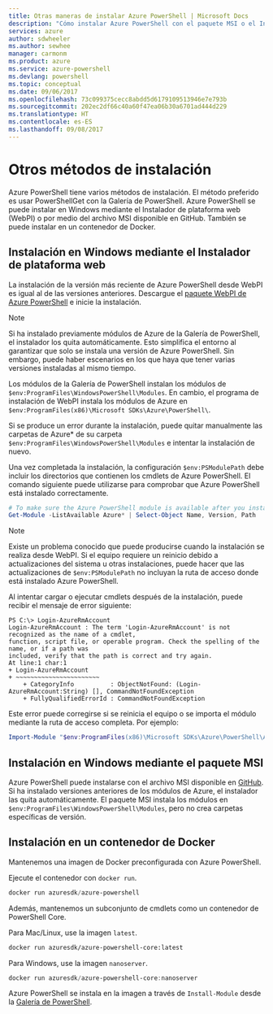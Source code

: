 ```yaml
---
title: Otras maneras de instalar Azure PowerShell | Microsoft Docs
description: "Cómo instalar Azure PowerShell con el paquete MSI o el Instalador de plataforma web."
services: azure
author: sdwheeler
ms.author: sewhee
manager: carmonm
ms.product: azure
ms.service: azure-powershell
ms.devlang: powershell
ms.topic: conceptual
ms.date: 09/06/2017
ms.openlocfilehash: 73c099375cecc8abdd5d6179109513946e7e793b
ms.sourcegitcommit: 202ec2df66c40a60f47ea06b30a6701ad444d229
ms.translationtype: HT
ms.contentlocale: es-ES
ms.lasthandoff: 09/08/2017
---
```

# <a name="other-installation-methods"></a>Otros métodos de instalación

Azure PowerShell tiene varios métodos de instalación. El método preferido es usar PowerShellGet con la Galería de PowerShell. Azure PowerShell se puede instalar en Windows mediante el Instalador de plataforma web (WebPI) o por medio del archivo MSI disponible en GitHub. También se puede instalar en un contenedor de Docker.

## <a name="install-on-windows-using-the-web-platform-installer"></a>Instalación en Windows mediante el Instalador de plataforma web

La instalación de la versión más reciente de Azure PowerShell desde WebPI es igual al de las versiones anteriores.
Descargue el [paquete WebPI de Azure PowerShell](http://aka.ms/webpi-azps) e inicie la instalación.

> [!NOTE]
> Si ha instalado previamente módulos de Azure de la Galería de PowerShell, el instalador los quita automáticamente. Esto simplifica el entorno al garantizar que solo se instala una versión de Azure PowerShell. Sin embargo, puede haber escenarios en los que haya que tener varias versiones instaladas al mismo tiempo.
>
> Los módulos de la Galería de PowerShell instalan los módulos de `$env:ProgramFiles\WindowsPowerShell\Modules`. En cambio, el programa de instalación de WebPI instala los módulos de Azure en `$env:ProgramFiles(x86)\Microsoft SDKs\Azure\PowerShell\`.
>
> Si se produce un error durante la instalación, puede quitar manualmente las carpetas de Azure* de su carpeta `$env:ProgramFiles\WindowsPowerShell\Modules` e intentar la instalación de nuevo.

Una vez completada la instalación, la configuración `$env:PSModulePath` debe incluir los directorios que contienen los cmdlets de Azure PowerShell. El comando siguiente puede utilizarse para comprobar que Azure PowerShell está instalado correctamente.

```powershell
# To make sure the Azure PowerShell module is available after you install
Get-Module -ListAvailable Azure* | Select-Object Name, Version, Path
```

> [!NOTE]
> Existe un problema conocido que puede producirse cuando la instalación se realiza desde WebPI. Si el equipo requiere un reinicio debido a actualizaciones del sistema u otras instalaciones, puede hacer que las actualizaciones de `$env:PSModulePath` no incluyan la ruta de acceso donde está instalado Azure PowerShell.

Al intentar cargar o ejecutar cmdlets después de la instalación, puede recibir el mensaje de error siguiente:

```
PS C:\> Login-AzureRmAccount
Login-AzureRmAccount : The term 'Login-AzureRmAccount' is not recognized as the name of a cmdlet,
function, script file, or operable program. Check the spelling of the name, or if a path was
included, verify that the path is correct and try again.
At line:1 char:1
+ Login-AzureRmAccount
+ ~~~~~~~~~~~~~~~~~~~~~~~
    + CategoryInfo          : ObjectNotFound: (Login-AzureRmAccount:String) [], CommandNotFoundException
    + FullyQualifiedErrorId : CommandNotFoundException
```

Este error puede corregirse si se reinicia el equipo o se importa el módulo mediante la ruta de acceso completa. Por ejemplo:

```powershell
Import-Module "$env:ProgramFiles(x86)\Microsoft SDKs\Azure\PowerShell\AzureRM.psd1"
```

## <a name="install-on-windows-using-the-msi-package"></a>Instalación en Windows mediante el paquete MSI

Azure PowerShell puede instalarse con el archivo MSI disponible en [GitHub](https://github.com/Azure/azure-powershell/releases/latest). Si ha instalado versiones anteriores de los módulos de Azure, el instalador las quita automáticamente. El paquete MSI instala los módulos en `$env:ProgramFiles\WindowsPowerShell\Modules`, pero no crea carpetas específicas de versión.

## <a name="install-in-a-docker-container"></a>Instalación en un contenedor de Docker

Mantenemos una imagen de Docker preconfigurada con Azure PowerShell.

Ejecute el contenedor con `docker run`.

```powershell
docker run azuresdk/azure-powershell
```

Además, mantenemos un subconjunto de cmdlets como un contenedor de PowerShell Core.

Para Mac/Linux, use la imagen `latest`.

```bash
docker run azuresdk/azure-powershell-core:latest
```

Para Windows, use la imagen `nanoserver`.

```powershell
docker run azuresdk/azure-powershell-core:nanoserver
```

Azure PowerShell se instala en la imagen a través de `Install-Module` desde la [Galería de PowerShell](https://www.powershellgallery.com/).